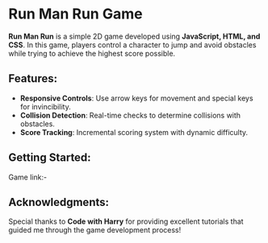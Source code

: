 # Run Man Run Game

**Run Man Run** is a simple 2D game developed using **JavaScript, HTML, and CSS**. In this game, players control a character to jump and avoid obstacles while trying to achieve the highest score possible.

## Features:
- **Responsive Controls**: Use arrow keys for movement and special keys for invincibility.
- **Collision Detection**: Real-time checks to determine collisions with obstacles.
- **Score Tracking**: Incremental scoring system with dynamic difficulty.

## Getting Started:
Game link:- 

## Acknowledgments:
Special thanks to **Code with Harry** for providing excellent tutorials that guided me through the game development process!
